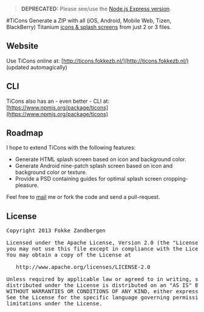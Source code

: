 > **DEPRECATED:** Please see/use the [Node.js Express version](https://github.com/FokkeZB/TiCons-Server).

#TiCons
Generate a ZIP with all (iOS, Android, Mobile Web, Tizen, BlackBerry) Titanium [icons & splash screens](http://docs.appcelerator.com/titanium/latest/#!/guide/Icons_and_Splash_Screens) from just 2 or 3 files.

## Website
Use TiCons online at: [http://ticons.fokkezb.nl/](http://ticons.fokkezb.nl/) (updated automagically)

## CLI
TiCons also has an - even better - CLI at: [https://www.npmjs.org/package/ticons](https://www.npmjs.org/package/ticons)

## Roadmap
I hope to extend TiCons with the following features:

* Generate HTML splash screen based on icon and background color.
* Generate Android nine-patch splash screen based on icon and background color or texture.
* Provide a PSD containing guides for optimal splash screen cropping-pleasure.

Feel free to [mail](mail@fokkezb.nl) me or fork the code and send a pull-request.

## License

<pre>
Copyright 2013 Fokke Zandbergen

Licensed under the Apache License, Version 2.0 (the "License");
you may not use this file except in compliance with the License.
You may obtain a copy of the License at

   http://www.apache.org/licenses/LICENSE-2.0

Unless required by applicable law or agreed to in writing, software
distributed under the License is distributed on an "AS IS" BASIS,
WITHOUT WARRANTIES OR CONDITIONS OF ANY KIND, either express or implied.
See the License for the specific language governing permissions and
limitations under the License.
</pre>
